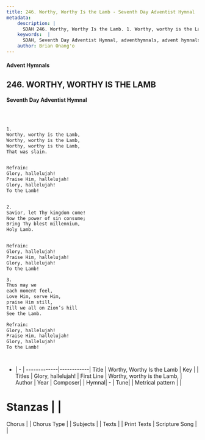 ```yaml
---
title: 246. Worthy, Worthy Is the Lamb - Seventh Day Adventist Hymnal
metadata:
    description: |
      SDAH 246. Worthy, Worthy Is the Lamb. 1. Worthy, worthy is the Lamb, Worthy, worthy is the Lamb, Worthy, worthy is the Lamb, That was slain. 
    keywords:  |
      SDAH, Seventh Day Adventist Hymnal, adventhymnals, advent hymnals, Worthy, Worthy Is the Lamb, Worthy, worthy is the Lamb, ,Glory, hallelujah!
    author: Brian Onang'o
---
```


#### Advent Hymnals
## 246. WORTHY, WORTHY IS THE LAMB
#### Seventh Day Adventist Hymnal

```txt



1.
Worthy, worthy is the Lamb,
Worthy, worthy is the Lamb,
Worthy, worthy is the Lamb,
That was slain.


Refrain:
Glory, hallelujah!
Praise Him, hallelujah!
Glory, hallelujah!
To the Lamb!


2.
Savior, let Thy kingdom come!
Now the power of sin consume;
Bring Thy blest millennium,
Holy Lamb.


Refrain:
Glory, hallelujah!
Praise Him, hallelujah!
Glory, hallelujah!
To the Lamb!

3.
Thus may we
each moment feel,
Love Him, serve Him,
praise Him still,
Till we all on Zion’s hill
See the Lamb.

Refrain:
Glory, hallelujah!
Praise Him, hallelujah!
Glory, hallelujah!
To the Lamb!




```

- |   -  |
-------------|------------|
Title | Worthy, Worthy Is the Lamb |
Key |  |
Titles | Glory, hallelujah! |
First Line | Worthy, worthy is the Lamb, |
Author | 
Year | 
Composer|  |
Hymnal|  - |
Tune|  |
Metrical pattern | |
# Stanzas |  |
Chorus |  |
Chorus Type |  |
Subjects |  |
Texts |  |
Print Texts | 
Scripture Song |  |
  

